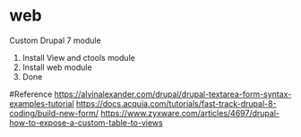 # web
Custom Drupal 7 module
1. Install View and ctools module
2. Install web module
3. Done

#Reference
https://alvinalexander.com/drupal/drupal-textarea-form-syntax-examples-tutorial
https://docs.acquia.com/tutorials/fast-track-drupal-8-coding/build-new-form/
https://www.zyxware.com/articles/4697/drupal-how-to-expose-a-custom-table-to-views
